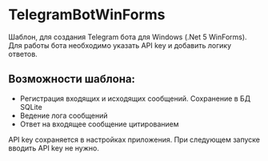 # TelegramBotWinForms
Шаблон, для создания Telegram бота для Windows (.Net 5 WinForms). Для работы бота необходимо указать API key и добавить логику ответов.
<h2>Возможности шаблона:</h2>
<ul>
<li>Регистрация входящих и исходящих сообщений. Сохранение в БД SQLite</li>
<li>Ведение лога сообщений</li>
<li>Ответ на входящее сообщение цитированием</li>
</ul>
API key сохраняется в настройках приложения. При следующем запуске вводить API key не нужно.
